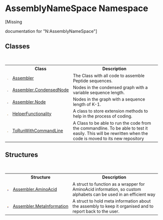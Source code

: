 # AssemblyNameSpace Namespace
 

\[Missing <summary> documentation for "N:AssemblyNameSpace"\]


## Classes
&nbsp;<table><tr><th></th><th>Class</th><th>Description</th></tr><tr><td>![Public class](media/pubclass.gif "Public class")</td><td><a href="ff4e346f-08ba-ff2f-52cf-831920161b16">Assembler</a></td><td>
The Class with all code to assemble Peptide sequences.</td></tr><tr><td>![Private class](media/privclass.gif "Private class")</td><td><a href="ee7b8d32-cc33-4919-d5e1-f783e24e2ca2">Assembler.CondensedNode</a></td><td>
Nodes in the condensed graph with a variable sequence length.</td></tr><tr><td>![Private class](media/privclass.gif "Private class")</td><td><a href="832e0431-cd84-4735-6a18-7ba1139e6788">Assembler.Node</a></td><td>
Nodes in the graph with a sequence length of K-1.</td></tr><tr><td>![Protected class](media/protclass.gif "Protected class")</td><td><a href="a6205e49-c336-fdc7-ded6-dad8ce480975">HelperFunctionality</a></td><td>
A class to store extension methods to help in the process of coding.</td></tr><tr><td>![Protected class](media/protclass.gif "Protected class")</td><td><a href="8ec59c9e-dba6-271d-8915-a73991424149">ToRunWithCommandLine</a></td><td>
A Class to be able to run the code from the commandline. To be able to test it easily. This will be rewritten when the code is moved to its new repository</td></tr></table>

## Structures
&nbsp;<table><tr><th></th><th>Structure</th><th>Description</th></tr><tr><td>![Private structure](media/privstructure.gif "Private structure")</td><td><a href="6c08d832-b4a6-5a74-e503-fb03127f8c59">Assembler.AminoAcid</a></td><td>
A struct to function as a wrapper for AminoAcid information, so custom alphabets can be used in an efficient way</td></tr><tr><td>![Private structure](media/privstructure.gif "Private structure")</td><td><a href="4767f8b5-e52e-522b-5527-d518969305dd">Assembler.MetaInformation</a></td><td>
A struct to hold meta information about the assembly to keep it organised and to report back to the user.</td></tr></table>&nbsp;
